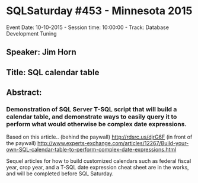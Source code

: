 # SQLSaturday #453 - Minnesota 2015
Event Date: 10-10-2015 - Session time: 10:00:00 - Track: Database Development  Tuning
## Speaker: Jim Horn
## Title: SQL calendar table
## Abstract:
### Demonstration of SQL Server T-SQL script that will build a calendar table, and demonstrate ways to easily query it to perform what would otherwise be complex date expressions.

Based on this article..
  (behind the paywall)  http://rdsrc.us/djrG6F
  (in front of the paywall)  http://www.experts-exchange.com/articles/12267/Build-your-own-SQL-calendar-table-to-perform-complex-date-expressions.html

Sequel articles for how to build customized calendars such as federal fiscal year, crop year, and a T-SQL date expression cheat sheet are in the works, and will be completed before SQL Saturday. 

